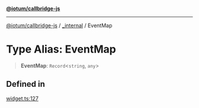 [**@iotum/callbridge-js**](../../README.md)

***

[@iotum/callbridge-js](../../README.md) / [\_internal](../README.md) / EventMap

# Type Alias: EventMap

> **EventMap**: `Record`\<`string`, `any`\>

## Defined in

[widget.ts:127](https://github.com/iotum/callbridge-js/blob/d0dfc94e8f5dfc8239b4ec067f283823bb09beee/src/widget.ts#L127)
